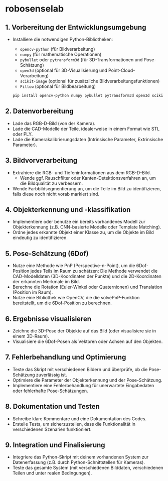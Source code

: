 # robosenselab

## 1. Vorbereitung der Entwicklungsumgebung
- Installiere die notwendigen Python-Bibliotheken:
  - `opencv-python` (für Bildverarbeitung)
  - `numpy` (für mathematische Operationen)
  - `pybullet` oder `pytransform3d` (für 3D-Transformationen und Pose-Schätzung)
  - `open3d` (optional für 3D-Visualisierung und Point-Cloud-Verarbeitung)
  - `scikit-image` (optional für zusätzliche Bildverarbeitungsfunktionen)
  - `Pillow` (optional für Bildbearbeitung)

  ```bash
  pip install opencv-python numpy pybullet pytransform3d open3d scikit-image Pillow
  ```

## 2. Datenvorbereitung
- Lade das RGB-D-Bild (von der Kamera).
- Lade die CAD-Modelle der Teile, idealerweise in einem Format wie STL oder PLY.
- Lade die Kamerakalibrierungsdaten (Intrinsische Parameter, Extrinsische Parameter).

## 3. Bildvorverarbeitung
- Extrahiere die RGB- und Tiefeninformationen aus dem RGB-D-Bild.
    - Wende ggf. Rauschfilter oder Kanten-Detektionsverfahren an, um die Bildqualität zu verbessern.
- Wende Farbbildsegmentierung an, um die Teile im Bild zu identifizieren, falls diese noch nicht vorab markiert sind.

## 4. Objekterkennung und -klassifikation
- Implementiere oder benutze ein bereits vorhandenes Modell zur Objekterkennung (z.B. CNN-basierte Modelle oder Template Matching).
- Ordne jedes erkannte Objekt einer Klasse zu, um die Objekte im Bild eindeutig zu identifizieren.

## 5. Pose-Schätzung (6Dof)
- Nutze eine Methode wie PnP (Perspective-n-Point), um die 6Dof-Position jedes Teils im Raum zu schätzen:
    Die Methode verwendet die CAD-Modelldaten (3D-Koordinaten der Punkte) und die 2D-Koordinaten der erkannten Merkmale im Bild.
- Berechne die Rotation (Euler-Winkel oder Quaternionen) und Translation (Position im Raum).
- Nutze eine Bibliothek wie OpenCV, die die solvePnP-Funktion bereitstellt, um die 6Dof-Position zu berechnen.

## 6. Ergebnisse visualisieren
- Zeichne die 3D-Pose der Objekte auf das Bild (oder visualisiere sie in einem 3D-Raum).
- Visualisiere die 6Dof-Posen als Vektoren oder Achsen auf den Objekten.

## 7. Fehlerbehandlung und Optimierung
- Teste das Skript mit verschiedenen Bildern und überprüfe, ob die Pose-Schätzung zuverlässig ist.
- Optimiere die Parameter der Objekterkennung und der Pose-Schätzung.
- Implementiere eine Fehlerbehandlung für unerwartete Eingabedaten oder fehlerhafte Pose-Schätzungen.

## 8. Dokumentation und Testen
- Schreibe klare Kommentare und eine Dokumentation des Codes.
- Erstelle Tests, um sicherzustellen, dass die Funktionalität in verschiedenen Szenarien funktioniert.

## 9. Integration und Finalisierung
- Integriere das Python-Skript mit deinem vorhandenen System zur Datenerfassung (z.B. durch Python-Schnittstellen für Kameras).
- Teste das gesamte System (mit verschiedenen Bilddaten, verschiedenen Teilen und unter realen Bedingungen).